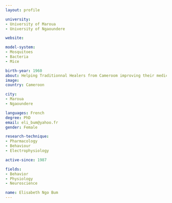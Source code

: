 ```yaml
---
layout: profile

university:
- University of Maroua
- University of Ngaoundere

website:

model-system:
- Mosquitoes
- Bacteria
- Mice

birth-year: 1960
about: Helping Traditionnal Healers from Cameroom improving their medicine (from medicinal Plants) that show efficacy in the treatment of some brain disorders in traditional medicine
image:
country: Cameroon

city:
- Maroua
- Ngaoundere

languages: French
degree: PhD
email: eli_bum@yahoo.fr
gender: Female

research-technique:
- Pharmacology
- Behaviour
- Electrophysiology

active-since: 1987

fields:
- Behavior
- Physiology
- Neuroscience

name: Elisabeth Ngo Bum
---
```

